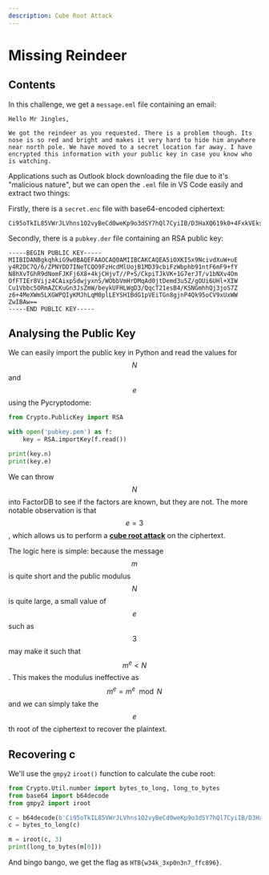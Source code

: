 ```yaml
---
description: Cube Root Attack
---
```


# Missing Reindeer

## Contents

In this challenge, we get a `message.eml` file containing an email:

```
Hello Mr Jingles,

We got the reindeer as you requested. There is a problem though. Its nose is so red and bright and makes it very hard to hide him anywhere near north pole. We have moved to a secret location far away. I have encrypted this information with your public key in case you know who is watching.
```

Applications such as Outlook block downloading the file due to it's "malicious nature", but we can open the `.eml` file in VS Code easily and extract two things:

Firstly, there is a `secret.enc` file with base64-encoded ciphertext:

```
Ci95oTkIL85VWrJLVhns1O2vyBeCd0weKp9o3dSY7hQl7CyiIB/D3HaXQ619k0+4FxkVEksPL6j3wLp8HMJAPxeA321RZexR9qwswQv2S6xQ3QFJi6sgvxkN0YnXtLKRYHQ3te1Nzo53gDnbvuR6zWV8fdlOcBoHtKXlVlsqODku2GvkTQ/06x8zOAWgQCKj78V2mkPiSSXf2/qfDp+FEalbOJlILsZMe3NdgjvohpJHN3O5hLfBPdod2v6iSeNxl7eVcpNtwjkhjzUx35SScJDzKuvAv+6DupMrVSLUfcWyvYUyd/l4v01w+8wvPH9l
```

Secondly, there is a `pubkey.der` file containing an RSA public key:

```
-----BEGIN PUBLIC KEY-----
MIIBIDANBgkqhkiG9w0BAQEFAAOCAQ0AMIIBCAKCAQEA5iOXKISx9NcivdXuW+uE
y4R2DC7Q/6/ZPNYDD7INeTCQO9FzHcdMlUojB1MD39cbiFzWbphb91ntF6mF9+fY
N8hXvTGhR9dNomFJKFj6X8+4kjCHjvT//P+S/CkpiTJkVK+1G7erJT/v1bNXv4Om
OfFTIEr8Vijz4CAixpSdwjyxnS/WObbVmHrDMqAd0jtDemd3u5Z/gOUi6UHl+XIW
Cu1Vbbc5ORmAZCKuGn3JsZmW/beykUFHLWgD3/QqcT21esB4/KSNGmhhQj3joS7Z
z6+4MeXWm5LXGWPQIyKMJhLqM0plLEYSH1BdG1pVEiTGn8gjnP4Qk95oCV9xUxWW
ZwIBAw==
-----END PUBLIC KEY-----
```

## Analysing the Public Key

We can easily import the public key in Python and read the values for $$N$$ and $$e$$ using the Pycryptodome:

```python
from Crypto.PublicKey import RSA

with open('pubkey.pem') as f:
    key = RSA.importKey(f.read())

print(key.n)
print(key.e)
```

We can throw $$N$$ into FactorDB to see if the factors are known, but they are not. The more notable observation is that $$e=3$$, which allows us to perform a [**cube root attack**](https://ir0nstone.gitbook.io/crypto/rsa/public-exponent-attacks/small-e) on the ciphertext.

The logic here is simple: because the message $$m$$ is quite short and the public modulus $$N$$ is quite large, a small value of $$e$$ such as $$3$$ may make it such that $$m^e < N$$. This makes the modulus ineffective as $$m^e = m^e \mod N$$ and we can simply take the $$e$$th root of the ciphertext to recover the plaintext.

## Recovering c

We'll use the `gmpy2` `iroot()` function to calculate the cube root:

```python
from Crypto.Util.number import bytes_to_long, long_to_bytes
from base64 import b64decode
from gmpy2 import iroot

c = b64decode(b'Ci95oTkIL85VWrJLVhns1O2vyBeCd0weKp9o3dSY7hQl7CyiIB/D3HaXQ619k0+4FxkVEksPL6j3wLp8HMJAPxeA321RZexR9qwswQv2S6xQ3QFJi6sgvxkN0YnXtLKRYHQ3te1Nzo53gDnbvuR6zWV8fdlOcBoHtKXlVlsqODku2GvkTQ/06x8zOAWgQCKj78V2mkPiSSXf2/qfDp+FEalbOJlILsZMe3NdgjvohpJHN3O5hLfBPdod2v6iSeNxl7eVcpNtwjkhjzUx35SScJDzKuvAv+6DupMrVSLUfcWyvYUyd/l4v01w+8wvPH9l')
c = bytes_to_long(c)

m = iroot(c, 3)
print(long_to_bytes(m[0]))
```

And bingo bango, we get the flag as `HTB{w34k_3xp0n3n7_ffc896}`.
